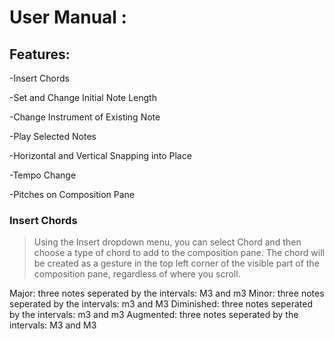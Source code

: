 
# User Manual :

## Features:
  -Insert Chords
  
  -Set and Change Initial Note Length
  
  -Change Instrument of Existing Note
  
  -Play Selected Notes
  
  -Horizontal and Vertical Snapping into Place
  
  -Tempo Change
  
  -Pitches on Composition Pane
  
### Insert Chords
> Using the Insert dropdown menu, you can select Chord and then choose a type of chord to add to the composition pane. The chord will be created as a gesture in the top left corner of the visible part of the composition pane, regardless of where you scroll.

Major: three notes seperated by the intervals: M3 and m3
Minor: three notes seperated by the intervals: m3 and M3
Diminished: three notes seperated by the intervals: m3 and m3
Augmented: three notes seperated by the intervals: M3 and M3
